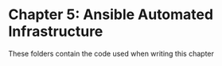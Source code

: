 # Chapter 5: Ansible Automated Infrastructure

These folders contain the code used when writing this chapter
